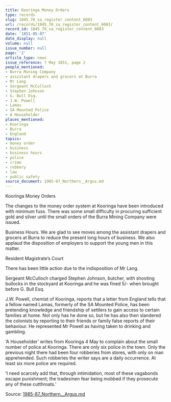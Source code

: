 ```yaml
---
title: Kooringa Money Orders
type: records
slug: 1845_76_sa_register_content_6083
url: /records/1845_76_sa_register_content_6083/
record_id: 1845_76_sa_register_content_6083
date: '1851-05-07'
date_display: null
volume: null
issue_number: null
page: '2'
article_type: news
issue_reference: 7 May 1851, page 2
people_mentioned:
- Burra Mining Company
- assistant drapers and grocers at Burra
- Mr Lang
- Sergeant McCulloch
- Stephen Johnson
- G. Bull Esq.
- J.W. Powell
- Lamas
- SA Mounted Police
- A Householder
places_mentioned:
- Kooringa
- Burra
- England
topics:
- money order
- business
- business hours
- police
- crime
- robbery
- law
- public safety
source_document: 1985-87_Northern__Argus.md
---
```


Kooringa Money Orders

The changes to the money order system at Kooringa have been introduced with minimum fuss.  There was some small difficulty in procuring sufficient gold and silver until the small orders of the Burra Mining Company were issued.

Business Hours.  We are glad to see moves among the assistant drapers and grocers at Burra to reduce the present long hours of business.  We also applaud the disposition of employers to support the young men in this matter.

Resident Magistrate’s Court

There has been little action due to the indisposition of Mr Lang.

Sergeant McCulloch charged Stephen Johnson, butcher, with shooting bullocks in the stockyard at Kooringa and he was fined 5/- when brought before G. Bull Esq.

J.W. Powell, chemist of Kooringa, reports that a letter from England tells that a fellow named Lamas, formerly of the SA Mounted Police, has been pretending knowledge and friendship of settlers to gain access to certain families at home.  Not only has he done so, but he has also then slandered the colonists by reporting to their friends or family false reports of their behaviour.  He represented Mr Powell as having taken to drinking and gambling.

‘A Householder’ writes from Kooringa 4 May to complain about the small number of police at Kooringa.  There are only six police in the town.  Only the previous night there had been four robberies from stores, with only on man apprehended.  Such robberies the writer says are a daily occurrence.  At least six more police are required.

‘I need scarcely add that, through intimidation, most of these vagabonds escape punishment; the tradesmen fear being mobbed if they prosecute any of these cutthroats.’

Source: [1985-87_Northern__Argus.md](/downloads/markdown/1985-87_Northern__Argus.md)
